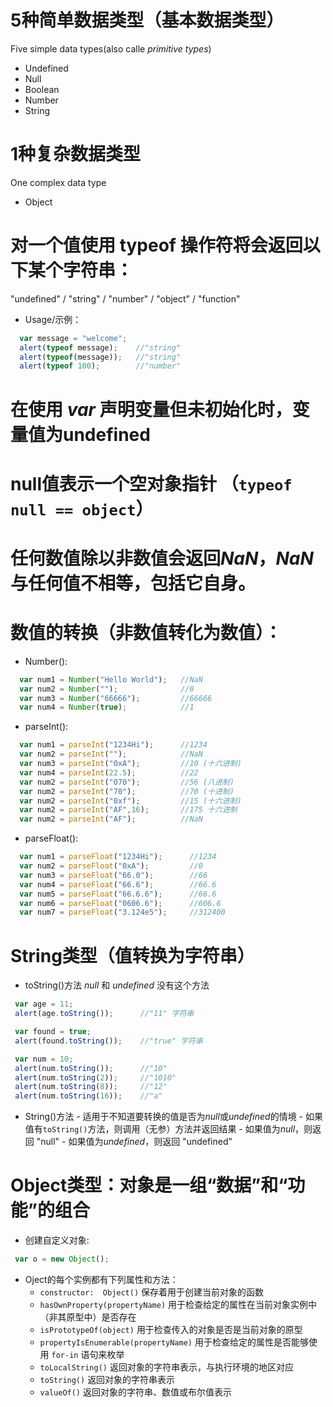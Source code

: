 # 5种简单数据类型（基本数据类型）
  Five simple data types(also calle *primitive types*)
  - Undefined
  - Null
  - Boolean
  - Number
  - String
&nbsp;
# 1种复杂数据类型
  One complex data type
  - Object
&nbsp;
# 对一个值使用 **typeof** 操作符将会返回以下某个字符串：
 "undefined" / "string" / "number" / "object" / "function"
 - Usage/示例：
  ```javascript
    var message = "welcome";
    alert(typeof message);    //"string"
    alert(typeof(message));   //"string"
    alert(typeof 100);        //"number"

  ```
# 在使用 *var* 声明变量但未初始化时，变量值为undefined

# null值表示一个空对象**指针** （`typeof null == object`）

# 任何数值除以非数值会返回*NaN*，*NaN* 与任何值不相等，包括它自身。

# 数值的转换（非数值转化为数值）：
  - Number():
  ```javascript
    var num1 = Number("Hello World");   //NaN
    var num2 = Number("");              //0
    var num3 = Number("66666");         //66666
    var num4 = Number(true);            //1
  ```
  - parseInt():
  ```javascript
    var num1 = parseInt("1234Hi");      //1234
    var num2 = parseInt("");            //NaN
    var num3 = parseInt("0xA");         //10 (十六进制)
    var num4 = parseInt(22.5);          //22
    var num2 = parseInt("070");         //56 (八进制)
    var num2 = parseInt("70");          //70 (十进制)
    var num2 = parseInt("0xf");         //15 (十六进制)
    var num2 = parseInt("AF",16);       //175 十六进制
    var num2 = parseInt("AF");          //NaN
  ```
  - parseFloat():
  ```javascript
    var num1 = parseFloat("1234Hi");      //1234
    var num2 = parseFloat("0xA");         //0
    var num3 = parseFloat("66.0");        //66
    var num4 = parseFloat("66.6");        //66.6
    var num5 = parseFloat("66.6.6");      //66.6
    var num6 = parseFloat("0606.6");      //606.6
    var num7 = parseFloat("3.124e5");     //312400
  ```
# String类型（值转换为字符串）
   - toString()方法
    *null* 和 *undefined* 没有这个方法
   ```javascript
    var age = 11;
    alert(age.toString());      //"11" 字符串

    var found = true;
    alert(found.toString());    //"true" 字符串

    var num = 10;
    alert(num.toString());      //"10"
    alert(num.toString(2));     //"1010"
    alert(num.toString(8));     //"12"
    alert(num.toString(16));    //"a"
   ```
  - String()方法
        - 适用于不知道要转换的值是否为*null*或*undefined*的情境
        - 如果值有`toString()`方法，则调用（无参）方法并返回结果
        - 如果值为*null*，则返回 "null"
        - 如果值为*undefined*，则返回 "undefined"
&nbsp;
# Object类型：对象是一组“数据”和“功能”的组合
   - 创建自定义对象:
   ``` javascript
    var o = new Object();
   ```
   - Oject的每个实例都有下列属性和方法：
        - `constructor:  Object()` 保存着用于创建当前对象的函数
        - `hasOwnProperty(propertyName)` 用于检查给定的属性在当前对象实例中（非其原型中）是否存在
        - `isPrototypeOf(object)` 用于检查传入的对象是否是当前对象的原型
        - `propertyIsEnumerable(propertyName)` 用于检查给定的属性是否能够使用 `for-in` 语句来枚举
        - `toLocalString()` 返回对象的字符串表示，与执行环境的地区对应
        - `toString()` 返回对象的字符串表示
        - `valueOf()` 返回对象的字符串、数值或布尔值表示
